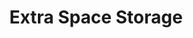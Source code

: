 ---
title: "Extra Space Storage"
url: /milwaukee/extra-space-storage-north-8th-street/
shop: storage rental
---